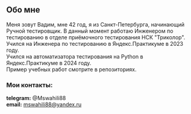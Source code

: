 ## Обо мне

Меня зовут Вадим, мне 42 год, я из Санкт-Петербурга, начинающий Ручной тестировщик. В данный момент работаю Инженером
по тестированию в отделе приёмочного тестирования НСК "Триколор".
Учился на Инженера по тестированию в Яндекс.Практикуме в 2023 году.  
Учился на автоматизатора тестирования на Python  в Яндекс.Практикуме в 2024 году.  
Пример учебных работ смотрите в репозиториях.  

### Мои контакты:

**telegram:** @Mswahili88 <br>
**email:** mswahili88@yandex.ru
